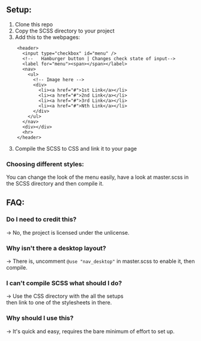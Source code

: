 ## Setup:

1. Clone this repo
2. Copy the SCSS directory to your project
3. Add this to the webpages:
```
    <header>
      <input type="checkbox" id="menu" />
      <!--   Hamburger button | Changes check state of input-->
      <label for="menu"><span></span></label>
      <nav>
        <ul>
          <!-- Image here -->
          <div>
            <li><a href="#">1st Link</a></li>
            <li><a href="#">2nd Link</a></li>
            <li><a href="#">3rd Link</a></li>
            <li><a href="#">Nth Link</a></li>
          </div>
        </ul>
      </nav>
      <div></div>
      <hr>
    </header>
```
3. Compile the SCSS to CSS and link it to your page

### Choosing different styles:

You can change the look of the menu easily,
have a look at master.scss in the SCSS directory and then compile it.

## FAQ:

### Do I need to credit this?
→ No, the project is licensed under the unlicense.

### Why isn't there a desktop layout?
→ There is, uncomment `@use "nav_desktop"` in master.scss to enable it, then compile.

### I can't compile SCSS what should I do?
→ Use the CSS directory with the all the setups \
  then link to one of the stylesheets in there.

### Why should I use this?
→ It's quick and easy, requires the bare minimum of effort to set up.

